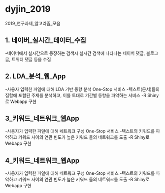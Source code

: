 # dyjin_2019
2019_연구과제_알고리즘_모음

## 1. 네이버_실시간_데이터_수집

-네이버에서 실시간으로 등장하는 검색시 실시간 검색에 나타나는 네이버 댓글, 블로그 글, 트위터 댓글 등을 수집

## 2. LDA_분석_웹_App

-사용자 입력한 파일에 대해 LDA 기반 동향 분석 One-Stop 서비스
-텍스트(문서)들의 집합에 포함된 주제를 분석하고, 이를 토대로 기간별 동향을 파악하는 서비스
-R Shiny로 Webapp 구현


## 3_키워드_네트워크_웹App

-사용자가 입력한 파일에 대해 네트워크 구성 One-Stop 서비스
-텍스트의 키워드를 파악하고 키워드 사이의 연관 빈도가 높은 키워드 들의 네트워크를 도출
-R Shiny로 Webapp 구현


## 4_키워드_네트워크_웹App

-사용자가 입력한 파일에 대해 네트워크 구성 One-Stop 서비스
-텍스트의 키워드를 파악하고 키워드 사이의 연관 빈도가 높은 키워드 들의 네트워크를 도출
-R Shiny로 Webapp 구현
